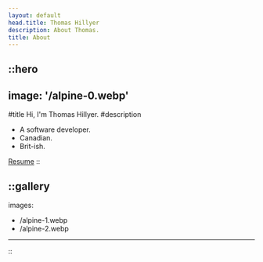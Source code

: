```yaml
---
layout: default
head.title: Thomas Hillyer
description: About Thomas.
title: About
---
```


::hero
---
image: '/alpine-0.webp'
---
#title
Hi, I'm Thomas Hillyer.
#description
- A software developer.
- Canadian.
- Brit-ish.


[Resume](/resume.pdf)
::

::gallery
---
images:
  - /alpine-1.webp
  - /alpine-2.webp
---
::
